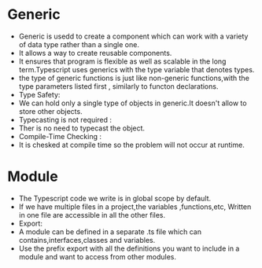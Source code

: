 # Generic
- Generic is usedd to create a component which can work with a variety of data type rather than a single one.
- It allows a way to create reusable components.
- It ensures that program is flexible as well as scalable in the long term.Typescript uses generics with the type variable <T> that denotes types.
- the type of generic functions is just like non-generic functions,with the type parameters listed first , similarly to functon declarations.
- Type Safety:
- We can hold only a single type of objects in generic.It doesn't allow to store other objects.
- Typecasting is not required :
- Ther is no need to typecast the object.
- Compile-Time Checking :
- It is chesked at compile time so the problem will not occur at runtime.

# Module
- The Typescript code we write is in global scope by default.
- If we have multiple files in a project,the variables ,functions,etc, Written in one file are accessible in all the other files.
- Export:
- A module can be defined in a separate  .ts file which can contains,interfaces,classes and variables.
- Use the prefix export with all the definitions you want to include in a module and want to access from other modules.